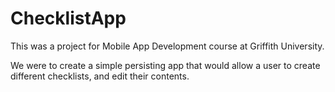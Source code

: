 # ChecklistApp

This was a project for Mobile App Development course at Griffith University.

We were to create a simple persisting app that would allow a user to create different checklists, and edit their contents.
